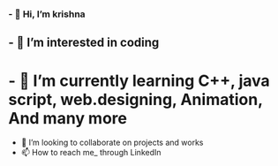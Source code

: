 ### - 👋 Hi, I’m krishna
## - 👻 I’m interested in coding 
# - 🌱 I’m currently learning C++, java script, web.designing, Animation, And many more
- 💞️ I’m looking to collaborate on projects and works 
- 📫 How to reach me_ through LinkedIn 

<!---
Zoom10p/Zoom10p is a ✨ special ✨ repository because its `README.md` (this file) appears on your GitHub profile.
You can click the Preview link to take a look at your changes.
--->
